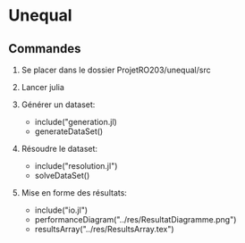 # Unequal

## Commandes

1) Se placer dans le dossier ProjetRO203/unequal/src
2) Lancer julia

3) Générer un dataset: 

	- include("generation.jl)
	- generateDataSet()

3) Résoudre le dataset:

	- include("resolution.jl")
	- solveDataSet()

4) Mise en forme des résultats:

	- include("io.jl")
	- performanceDiagram("../res/ResultatDiagramme.png")
	- resultsArray("../res/ResultsArray.tex")
